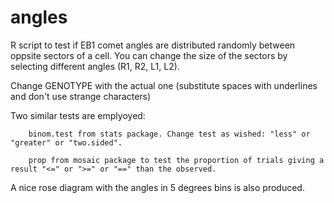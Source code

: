 # angles
R script to test if EB1 comet angles are distributed randomly between oppsite sectors of a cell. You can change the size of the sectors by selecting different angles (R1, R2, L1, L2).

Change GENOTYPE with the actual one (substitute spaces with underlines and don't use strange characters)

Two similar tests are emplyoyed:

		binom.test from stats package. Change test as wished: "less" or "greater" or "two.sided".

		prop from mosaic package to test the proportion of trials giving a result "<=" or ">=" or "==" than the observed.

A nice rose diagram with the angles in 5 degrees bins is also produced.
